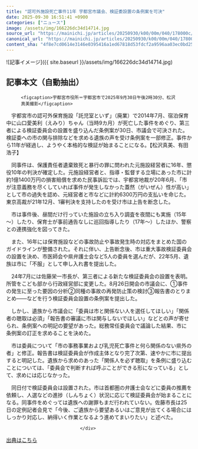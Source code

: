 ```yaml
---
title: "認可外施設死亡事件11年 宇都宮市議会、検証委設置の条例案を可決"
date: 2025-09-30 16:51:41 +0900
categories: ["ニュース"]
image: /assets/img/166226dc34d14714.jpg
source_url: "https://mainichi.jp/articles/20250930/k00/00m/040/178000c/"
canonical_url: "https://mainichi.jp/articles/20250930/k00/00m/040/178000c/"
content_sha: "4f8e7cd0614e3146e0395416a1ed67818d53fdcf2a9596aa03ec0bd2556343f1"
---
```


![記事イメージ]({{ site.baseurl }}/assets/img/166226dc34d14714.jpg)

## 記事本文（自動抽出）
<div><section class="articledetail-body" id="articledetail-body">




<div class="articledetail-image2-left">
  <figure>
    
    <figcaption>宇都宮市役所＝宇都宮市で2025年9月30日午後2時30分、松沢真美撮影</figcaption>
    
  </figure>
</div>

<p>　宇都宮市の認可外保育施設「託児室といず」（廃業）で2014年7月、宿泊保育中に山口愛美利（えみり）ちゃん（当時9カ月）が死亡した事件をめぐり、第三者による検証委員会の設置を盛り込んだ条例案が30日、市議会で可決された。検証委への市の関与排除などを求める遺族の声を受け条例案を一部修正。事件から11年が経過し、ようやく本格的な検証が始まることになる。【松沢真美、有田浩子】</p>

<p>　同事件は、保護責任者遺棄致死と暴行の罪に問われた元施設経営者に16年、懲役10年の判決が確定した。元施設経営者と、指導・監督する立場にあった市に計約1億1400万円の損害賠償を求めた民事訴訟では、宇都宮地裁が20年6月、「市が注意義務を尽くしていれば事件が発生しなかった蓋然（がいぜん）性が高い」として市の過失を認め、元経営者と市などに計約6300万円の支払いを命じた。東京高裁が21年12月、1審判決を支持したのを受け市は上告を断念した。</p>

	


<p>　市は事件後、昼間だけ行っていた施設の立ち入り調査を夜間にも実施（15年～）したり、保育士が事前通告なしに巡回指導したり（17年～）したほか、警察との連携強化を図ってきた。</p>

<p>　また、16年には保育施設などの事故防止や事故発生時の対応をまとめた国のガイドラインが整備された。それに伴い、上告断念後、市は重大事故検証委員会の設置を決め、市医師会や県弁護士会など5人の委員を選んだが、22年5月、遺族は市に「不服」として申し入れ書を提出した。</p>

	


<p>　24年7月には佐藤栄一市長が、第三者による新たな検証委員会の設置を表明。所管をこども部から行政経営部に変更した。8月26日開会の市議会に、①事件の発生に至った要因の分析②同種の事故の再発防止策の検討③報告書のとりまとめ――などを行う検証委員会設置の条例案を提出した。</p>

<p>　しかし、遺族から市議会に「委員は市と関係ない人を選任してほしい」「関係者の聴取は必須」「報告書の審議に市は関与しないでほしい」などとの声が寄せられ、条例案への明記の要望があった。総務常任委員会で議論した結果、市に条例案の訂正を求めることを決めた。</p>

	


<p>　市は委員について「市の事務事業および乳児死亡事件と何ら関係のない県外の者」と修正。報告書は検証委員会が作成主体となり完了次第、速やかに市に提出すると明記した。遺族から求めのあった「関係人を必ず聴取」を条例に盛り込むことについては、「委員会で判断すれば呼ぶことができる形になっている」として、求めには応じなかった。</p>

<p>　同日付で検証委員会は設置された。市は首都圏の弁護士会などに委員の推薦を依頼し、人選などの進捗（しんちょく）状況に応じて検証委員会が始まることになる。同事件をめぐっては遺族への謝罪もまだ行われていない。佐藤市長は25日の定例記者会見で「今後、ご遺族から要望あるいはご意見が出てくる場合にはしっかり対応し、納得いく作業となるよう進めてまいりたい」と述べた。</p>


</section>






								</div>

[出典はこちら](https://mainichi.jp/articles/20250930/k00/00m/040/178000c/)
